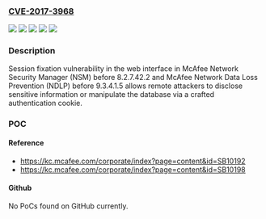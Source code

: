 ### [CVE-2017-3968](https://cve.mitre.org/cgi-bin/cvename.cgi?name=CVE-2017-3968)
![](https://img.shields.io/static/v1?label=Product&message=Network%20Data%20Loss%20Prevention%20(NDLP)&color=blue)
![](https://img.shields.io/static/v1?label=Product&message=Network%20Security%20Management%20(NSM)&color=blue)
![](https://img.shields.io/static/v1?label=Version&message=88.2.7.42.2%20&color=brighgreen)
![](https://img.shields.io/static/v1?label=Version&message=9.39.3.4.1.5%20Hotfix%201201697_47868%20&color=brighgreen)
![](https://img.shields.io/static/v1?label=Vulnerability&message=Session%20fixation%20vulnerability%0A&color=brighgreen)

### Description

Session fixation vulnerability in the web interface in McAfee Network Security Manager (NSM) before 8.2.7.42.2 and McAfee Network Data Loss Prevention (NDLP) before 9.3.4.1.5 allows remote attackers to disclose sensitive information or manipulate the database via a crafted authentication cookie.

### POC

#### Reference
- https://kc.mcafee.com/corporate/index?page=content&id=SB10192
- https://kc.mcafee.com/corporate/index?page=content&id=SB10198

#### Github
No PoCs found on GitHub currently.

